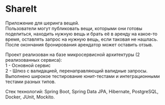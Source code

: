 # ShareIt 
Приложение для шеринга вещей.  
Пользователи могут публиковать вещи, которыми они готовы поделиться, находить нужную вещь 
и брать её в аренду на какое-то время, оставлять запрос на нужную вещь, если таковая не нашлась. После 
окончания бронирования арендатор может оставить отзыв.

Проект реализован на базе микросервисной архитектуры (2 реализованных сервиса):  
1 - Основной сервис  
2 - Шлюз с валидацией, перенаправляющий валидные запросы.  
Выполнено широкое тестирование юнит-тестами и интеграционными тестами разных типов.

Стек технологий: Spring Boot, Spring Data JPA, Hibernate, PostgreSQL, Docker, JUnit, Mockito.